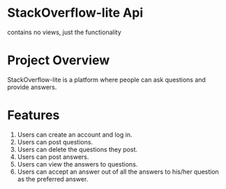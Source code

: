 # StackOverflow-lite Api 
 contains no views, just the functionality
# Project Overview
StackOverflow-lite is a platform where people can ask questions and provide answers.

# Features

1. Users can create an account and log in.
2. Users can post questions.
3. Users can delete the questions they post.
4. Users can post answers.
5. Users can view the answers to questions.
6. Users can accept an answer out of all the answers to his/her question as the preferred answer. 

